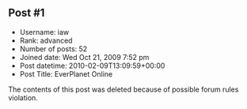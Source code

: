 ## Post #1
- Username: iaw
- Rank: advanced
- Number of posts: 52
- Joined date: Wed Oct 21, 2009 7:52 pm
- Post datetime: 2010-02-09T13:09:59+00:00
- Post Title: EverPlanet Online

The contents of this post was deleted because of possible forum rules violation.
